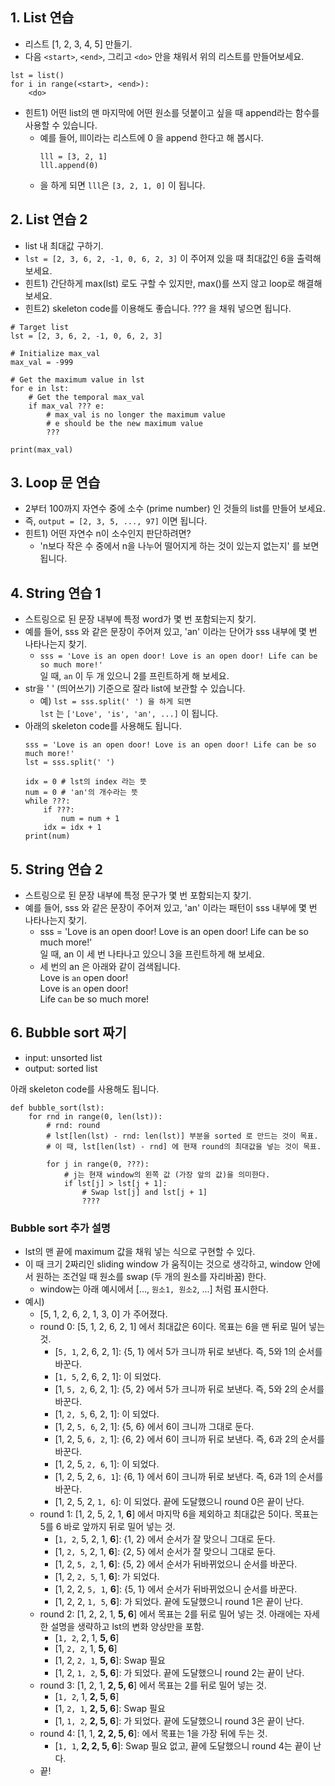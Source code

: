 ## 1. List 연습

- 리스트 [1, 2, 3, 4, 5] 만들기.
- 다음 `<start>`, `<end>`, 그리고 `<do>` 안을 채워서 위의 리스트를 만들어보세요.

```
lst = list()
for i in range(<start>, <end>):
    <do>
````
	
- 힌트1) 어떤 list의 맨 마지막에 어떤 원소를 덧붙이고 싶을 때 append라는 함수를 사용할 수 있습니다. 
	- 예를 들어, lll이라는 리스트에 0 을 append 한다고 해 봅시다.
		```
		lll = [3, 2, 1]
		lll.append(0)
		```
	- 을 하게 되면 `lll`은 `[3, 2, 1, 0]` 이 됩니다.
	
	
## 2. List 연습 2

- list 내 최대값 구하기. 
- `lst = [2, 3, 6, 2, -1, 0, 6, 2, 3]` 이 주어져 있을 때 최대값인 6을 출력해보세요.
- 힌트1) 간단하게 max(lst) 로도 구할 수 있지만, max()를 쓰지 않고 loop로 해결해 보세요.
- 힌트2) skeleton code를 이용해도 좋습니다. ??? 을 채워 넣으면 됩니다.

```
# Target list
lst = [2, 3, 6, 2, -1, 0, 6, 2, 3]

# Initialize max_val
max_val = -999

# Get the maximum value in lst
for e in lst:
	# Get the temporal max_val
	if max_val ??? e:
		# max_val is no longer the maximum value
		# e should be the new maximum value
		???

print(max_val)
```

	
## 3. Loop 문 연습
- 2부터 100까지 자연수 중에 소수 (prime number) 인 것들의 list를 만들어 보세요.
- 즉, `output = [2, 3, 5, ..., 97]` 이면 됩니다.
- 힌트1) 어떤 자연수 n이 소수인지 판단하려면?
	- 'n보다 작은 수 중에서 n을 나누어 떨어지게 하는 것이 있는지 없는지' 를 보면 됩니다.
	
	
## 4. String 연습 1
- 스트링으로 된 문장 내부에 특정 word가 몇 번 포함되는지 찾기.
- 예를 들어, sss 와 같은 문장이 주어져 있고, 'an' 이라는 단어가 sss 내부에 몇 번 나타나는지 찾기.
    - `sss = 'Love is an open door! Love is an open door! Life can be so much more!'`<br>
  일 때, `an` 이 두 개 있으니 2를 프린트하게 해 보세요.
- str을 ' ' (띄어쓰기) 기준으로 잘라 list에 보관할 수 있습니다.
    + 예) `lst = sss.split(' ') 을 하게 되면`<br>
		`lst` 는 `['Love', 'is', 'an', ...]` 이 됩니다.
- 아래의 skeleton code를 사용해도 됩니다.
    ```
    sss = 'Love is an open door! Love is an open door! Life can be so much more!'
    lst = sss.split(' ')

    idx = 0 # lst의 index 라는 뜻
    num = 0 # 'an'의 개수라는 뜻
    while ???:
        if ???:
            num = num + 1
        idx = idx + 1
    print(num)
    ```


## 5. String 연습 2
- 스트링으로 된 문장 내부에 특정 문구가 몇 번 포함되는지 찾기.
- 예를 들어, sss 와 같은 문장이 주어져 있고, 'an' 이라는 패턴이 sss 내부에 몇 번 나타나는지 찾기.
    - sss = 'Love is an open door! Love is an open door! Life can be so much more!'<br>
  일 때, an 이 세 번 나타나고 있으니 3을 프린트하게 해 보세요.<br>
    - 세 번의 an 은 아래와 같이 검색됩니다. <br>
	Love is ``an`` open door!<br>
	Love is ``an`` open door!<br>
	Life c``an`` be so much more!<br>
	

		
## 6. Bubble sort 짜기
- input: unsorted list
- output: sorted list

아래 skeleton code를 사용해도 됩니다.
```
def bubble_sort(lst):
    for rnd in range(0, len(lst)):
        # rnd: round
        # lst[len(lst) - rnd: len(lst)] 부분을 sorted 로 만드는 것이 목표.
        # 이 때, lst[len(lst) - rnd] 에 현재 round의 최대값을 넣는 것이 목표.
        
        for j in range(0, ???):
            # j는 현재 window의 왼쪽 값 (가장 앞의 값)을 의미한다.            
            if lst[j] > lst[j + 1]:
                # Swap lst[j] and lst[j + 1]
                ????
```

### Bubble sort 추가 설명
- lst의 맨 끝에 maximum 값을 채워 넣는 식으로 구현할 수 있다.
- 이 때 크기 2짜리인 sliding window 가 움직이는 것으로 생각하고, window 안에서 원하는 조건일 때 원소를 swap (두 개의 원소를 자리바꿈) 한다.
    - window는 아래 예시에서 [..., ```원소1, 원소2```, ...] 처럼 표시한다.
- 예시) 
    + [5, 1, 2, 6, 2, 1, 3, 0] 가 주어졌다. 
    + round 0: [5, 1, 2, 6, 2, 1] 에서 최대값은 6이다. 목표는 6을 맨 뒤로 밀어 넣는 것.
        * [```5, 1```, 2, 6, 2, 1]: {5, 1} 에서 5가 크니까 뒤로 보낸다. 즉, 5와 1의 순서를 바꾼다.
        * [```1, 5```, 2, 6, 2, 1]: 이 되었다.
        * [1, ```5, 2```, 6, 2, 1]: {5, 2} 에서 5가 크니까 뒤로 보낸다. 즉, 5와 2의 순서를 바꾼다.
        * [1, ```2, 5```, 6, 2, 1]: 이 되었다.
        * [1, 2, ```5, 6```, 2, 1]: {5, 6} 에서 6이 크니까 그대로 둔다.
        * [1, 2, 5, ```6, 2```, 1]: {6, 2} 에서 6이 크니까 뒤로 보낸다. 즉, 6과 2의 순서를 바꾼다.
        * [1, 2, 5, ```2, 6```, 1]: 이 되었다.
        * [1, 2, 5, 2, ```6, 1```]: {6, 1} 에서 6이 크니까 뒤로 보낸다. 즉, 6과 1의 순서를 바꾼다.
        * [1, 2, 5, 2, ```1, 6```]: 이 되었다. 끝에 도달했으니 round 0은 끝이 난다.
    + round 1: [1, 2, 5, 2, 1, **6**] 에서 마지막 6을 제외하고 최대값은 5이다. 목표는 5를 6 바로 앞까지 뒤로 밀어 넣는 것.
        * [```1, 2```, 5, 2, 1, **6**]: {1, 2} 에서 순서가 잘 맞으니 그대로 둔다.
        * [1, ```2, 5```, 2, 1, **6**]: {2, 5} 에서 순서가 잘 맞으니 그대로 둔다.
        * [1, 2, ```5, 2```, 1, **6**]: {5, 2} 에서 순서가 뒤바뀌었으니 순서를 바꾼다.
        * [1, 2, ```2, 5```, 1, **6**]: 가 되었다.
        * [1, 2, 2, ```5, 1```, **6**]: {5, 1} 에서 순서가 뒤바뀌었으니 순서를 바꾼다.
        * [1, 2, 2, ```1, 5```, **6**]: 가 되었다. 끝에 도달했으니 round 1은 끝이 난다.
    + round 2: [1, 2, 2, 1, **5, 6**] 에서 목표는 2를 뒤로 밀어 넣는 것. 아래에는 자세한 설명을 생략하고 lst의 변화 양상만을 포함. 
        * [```1, 2```, 2, 1, **5, 6**]
        * [1, ```2, 2```, 1, **5, 6**]
        * [1, 2, ```2, 1```, **5, 6**]: Swap 필요
        * [1, 2, ```1, 2```, **5, 6**]: 가 되었다. 끝에 도달했으니 round 2는 끝이 난다.
    + round 3: [1, 2, 1, **2, 5, 6**] 에서 목표는 2를 뒤로 밀어 넣는 것.
        * [```1, 2```, 1, **2, 5, 6**]
        * [1, ```2, 1```, **2, 5, 6**]: Swap 필요
        * [1, ```1, 2```, **2, 5, 6**]: 가 되었다. 끝에 도달했으니 round 3은 끝이 난다.
    + round 4: [1, 1, **2, 2, 5, 6**]: 에서 목표는 1을 가장 뒤에 두는 것.
        * [```1, 1```, **2, 2, 5, 6**]: Swap 필요 없고, 끝에 도달했으니 round 4는 끝이 난다.
    + 끝!
    
